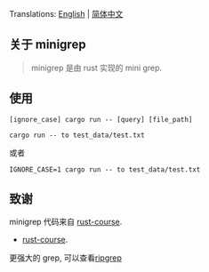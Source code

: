 Translations: [English](README.md) | [简体中文](README_zh.md)

## 关于 minigrep

> minigrep 是由 rust 实现的 mini grep.

## 使用

```shell
[ignore_case] cargo run -- [query] [file_path]
```

```shell
cargo run -- to test_data/test.txt
```

或者

```shell
IGNORE_CASE=1 cargo run -- to test_data/test.txt
```

## 致谢

minigrep 代码来自 [rust-course](https://course.rs/basic-practice/intro.html).

- [rust-course](https://github.com/sunface/rust-course).

更强大的 grep, 可以查看[ripgrep](https://github.com/BurntSushi/ripgrep)
